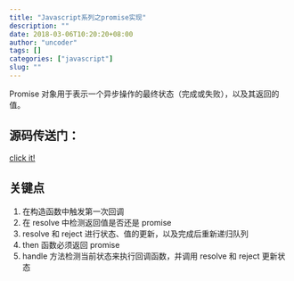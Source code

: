 ```yaml
---
title: "Javascript系列之promise实现"
description: ""
date: 2018-03-06T10:20:20+08:00
author: "uncoder"
tags: []
categories: ["javascript"]
slug: ""
---
```


Promise 对象用于表示一个异步操作的最终状态（完成或失败），以及其返回的值。

<!--more-->

## 源码传送门：

[click it!](https://github.com/uncoder-/initPage/blob/master/src/page/example/promise.js)

## 关键点

1.  在构造函数中触发第一次回调
2.  在 resolve 中检测返回值是否还是 promise
3.  resolve 和 reject 进行状态、值的更新，以及完成后重新递归队列
4.  then 函数必须返回 promise
5.  handle 方法检测当前状态来执行回调函数，并调用 resolve 和 reject 更新状态
